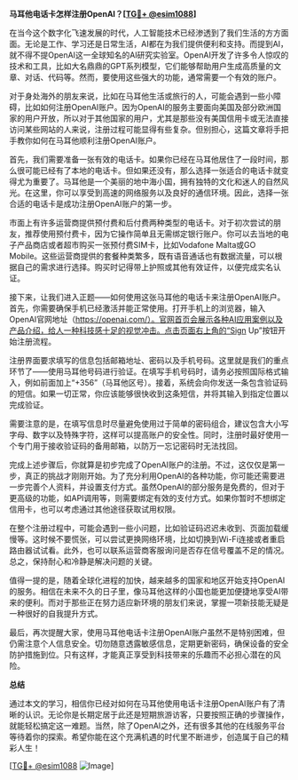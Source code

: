 **马耳他电话卡怎样注册OpenAI？[[TG💪+ @esim1088](https://t.me/s/esim1088)]**

在当今这个数字化飞速发展的时代，人工智能技术已经渗透到了我们生活的方方面面。无论是工作、学习还是日常生活，AI都在为我们提供便利和支持。而提到AI，就不得不提OpenAI这一全球知名的AI研究实验室。OpenAI开发了许多令人惊叹的技术和工具，比如大名鼎鼎的GPT系列模型，它们能够帮助用户生成高质量的文章、对话、代码等。然而，要使用这些强大的功能，通常需要一个有效的账户。

对于身处海外的朋友来说，比如在马耳他生活或旅行的人，可能会遇到一些小障碍，比如如何注册OpenAI账户。因为OpenAI的服务主要面向美国及部分欧洲国家的用户开放，所以对于其他国家的用户，尤其是那些没有美国信用卡或无法直接访问某些网站的人来说，注册过程可能显得有些复杂。但别担心，这篇文章将手把手教你如何在马耳他顺利注册OpenAI账户。

首先，我们需要准备一张有效的电话卡。如果你已经在马耳他居住了一段时间，那么很可能已经有了本地的电话卡。但如果还没有，那么选择一张适合的电话卡就变得尤为重要了。马耳他是一个美丽的地中海小国，拥有独特的文化和迷人的自然风光。在这里，你可以享受到高速的网络服务以及良好的通信环境。因此，选择一张合适的电话卡是成功注册OpenAI账户的第一步。

市面上有许多运营商提供预付费和后付费两种类型的电话卡。对于初次尝试的朋友，推荐使用预付费卡，因为它操作简单且无需绑定银行账户。你可以去当地的电子产品商店或者超市购买一张预付费SIM卡，比如Vodafone Malta或GO Mobile。这些运营商提供的套餐种类繁多，既有语音通话也有数据流量，可以根据自己的需求进行选择。购买时记得带上护照或其他有效证件，以便完成实名认证。

接下来，让我们进入正题——如何使用这张马耳他的电话卡来注册OpenAI账户。首先，你需要确保手机已经激活并能正常使用。打开手机上的浏览器，输入OpenAI官网地址（https://openai.com/）。官网首页会展示各种AI应用案例以及产品介绍，给人一种科技感十足的视觉冲击。点击页面右上角的“Sign Up”按钮开始注册流程。

注册界面要求填写的信息包括邮箱地址、密码以及手机号码。这里就是我们的重点环节了——使用马耳他号码进行验证。在填写手机号码时，请务必按照国际格式输入，例如前面加上“+356”（马耳他区号）。接着，系统会向你发送一条包含验证码的短信。如果一切正常，你应该能够很快收到这条短信，并将其输入到指定位置以完成验证。

需要注意的是，在填写信息时尽量避免使用过于简单的密码组合，建议包含大小写字母、数字以及特殊字符，这样可以提高账户的安全性。同时，注册时最好使用一个专门用于接收验证码的备用邮箱，以防万一忘记密码时无法找回。

完成上述步骤后，你就算是初步完成了OpenAI账户的注册。不过，这仅仅是第一步，真正的挑战才刚刚开始。为了充分利用OpenAI的各种功能，你可能还需要进一步完善个人资料，并设置支付方式。虽然OpenAI的部分服务是免费的，但对于更高级的功能，如API调用等，则需要绑定有效的支付方式。如果你暂时不想绑定信用卡，也可以考虑通过其他途径获取试用权限。

在整个注册过程中，可能会遇到一些小问题，比如验证码迟迟未收到、页面加载缓慢等。这时候不要慌张，可以尝试更换网络环境，比如切换到Wi-Fi连接或者重启路由器试试看。此外，也可以联系运营商客服询问是否存在信号覆盖不足的情况。总之，保持耐心和冷静是解决问题的关键。

值得一提的是，随着全球化进程的加快，越来越多的国家和地区开始支持OpenAI的服务。相信在未来不久的日子里，像马耳他这样的小国也能更加便捷地享受AI带来的便利。而对于那些正在努力适应新环境的朋友们来说，掌握一项新技能无疑是一种很好的自我提升方式。

最后，再次提醒大家，使用马耳他电话卡注册OpenAI账户虽然不是特别困难，但仍需注意个人信息安全。切勿随意透露敏感信息，定期更新密码，确保设备的安全防护措施到位。只有这样，才能真正享受到科技带来的乐趣而不必担心潜在的风险。

**总结**

通过本文的学习，相信你已经对如何在马耳他使用电话卡注册OpenAI账户有了清晰的认识。无论你是长期定居于此还是短期旅游访客，只要按照正确的步骤操作，就能轻松搞定这一难题。当然，除了OpenAI之外，还有很多其他的在线服务平台等待着你的探索。希望你能在这个充满机遇的时代里不断进步，创造属于自己的精彩人生！

[[TG💪+ @esim1088](https://t.me/s/esim1088) ![Image](https://i.postimg.cc/4NQfJmqS/Snipaste-2025-05-13-00-14-12.png)]